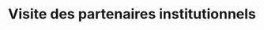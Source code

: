 ---
index: 800
type_of_section: "titre"
title: "Visite des partenaires institutionnels"
image:
  file: "financeurs-intro.jpg"
  description: "Visite des partenaires institutionnels - 1"
  author: Pierre Kessler
  author_link: 
---